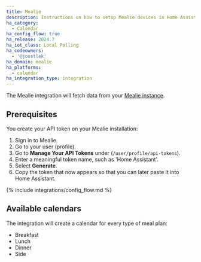 ```yaml
---
title: Mealie
description: Instructions on how to setup Mealie devices in Home Assistant.
ha_category:
  - Calendar
ha_config_flow: true
ha_release: 2024.7
ha_iot_class: Local Polling
ha_codeowners:
  - '@joostlek'
ha_domain: mealie
ha_platforms:
  - calendar
ha_integration_type: integration
---
```



The Mealie integration will fetch data from your [Mealie instance](https://mealie.io/).

## Prerequisites

You create your API token on your Mealie installation:

1. Sign in to Mealie.
2. Go to your user (profile).
3. Go to **Manage Your API Tokens** under (`/user/profile/api-tokens`).
4. Enter a meaningful token name, such as 'Home Assistant'.
5. Select **Generate**.
6. Copy the token that now appears so that you can later paste it into Home Assistant.

{% include integrations/config_flow.md %}

## Available calendars

The integration will create a calendar for every type of meal plan:

- Breakfast
- Lunch
- Dinner
- Side

